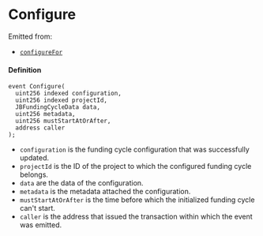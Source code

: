 # Configure

Emitted from:

* [`configureFor`](/docs/v4/deprecated/v2/contracts/jbfundingcyclestore/write/configurefor.md)

#### Definition

```
event Configure(
  uint256 indexed configuration,
  uint256 indexed projectId,
  JBFundingCycleData data,
  uint256 metadata,
  uint256 mustStartAtOrAfter,
  address caller
);
```

* `configuration` is the funding cycle configuration that was successfully updated.
* `projectId` is the ID of the project to which the configured funding cycle belongs.
* `data` are the data of the configuration.
* `metadata` is the metadata attached the configuration.
* `mustStartAtOrAfter` is the time before which the initialized funding cycle can't start.
* `caller` is the address that issued the transaction within which the event was emitted.
